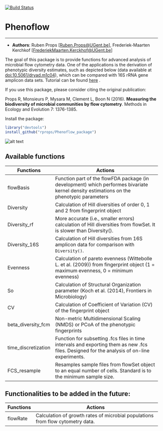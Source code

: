 [![Build Status](https://travis-ci.org/rprops/Phenoflow_package.svg?branch=master)](https://travis-ci.org/rprops/Phenoflow_package)
# Phenoflow
*******************
- **Authors**: Ruben Props [Ruben.Props@UGent.be], Frederiek-Maarten Kerchkof [FrederiekMaarten.Kerckhof@UGent.be]

The goal of this package is to provide functions for advanced analysis of microbial flow cytometry data. One of the applications is the derivation of phenotypic diversity estimates, such as depicted below (data available at <a href="http://datadryad.org/resource/doi:10.5061/dryad.m1c04"> doi:10.5061/dryad.m1c04</a>), which can be compared with 16S rRNA gene amplicon data sets. Tutorial can be found [here](https://github.com/rprops/Phenoflow_package/wiki/Phenotypic-diversity-analysis) .


If you use this package, please consider citing the original publication:  

Props R, Monsieurs P, Mysara M, Clement L, Boon N (2016). **Measuring the biodiversity of microbial communities by flow cytometry**. Methods in Ecology and Evolution 7: 1376-1385.

Install the package:
```R
library("devtools")
install_github("rprops/Phenoflow_package")
```
![alt text][logo]

[logo]: https://github.com/rprops/PhenoFlow/blob/master/Animation_low_res.gif "Figure 1"

## Available functions

Functions  | Actions
------------| -----------
flowBasis | Function part of the flowFDA package (in development) which performes bivariate kernel density estimations on the phenotypic parameters
Diversity | Calculation of Hill diversities of order 0, 1 and 2 from fingerprint object
Diversity_rf | More accurate (i.e., smaller errors) calculation of Hill diversities from flowSet. It is slower than Diversity().
Diversity_16S | Calculation of Hill diversities from 16S amplicon data for comparison with <code>Diversity()</code>. 
Evenness | Calculation of pareto evenness (Wittebolle L. et al. (2009)) from fingerprint object (1 = maximum evenness, 0 = minimum evenness)
So | Calculation of Structural Organization parameter (Koch et al. (2014), Frontiers in Microbiology)
CV | Calculation of Coefficient of Variation (CV) of the fingerprint object
beta_diversity_fcm | Non-metric Multidimensional Scaling (NMDS) or PCoA of the phenotypic fingerprints
time_discretization | Function for subsetting .fcs files in time intervals and exporting them as new .fcs files. Designed for the analysis of on-line experiments.
FCS_resample | Resamples sample files from flowSet object to an equal number of cells. Standard is to the minimum sample size.


## Functionalities to be added in the future:
Functions  | Actions
------------| -----------
flowRate | Calculation of growth rates of microbial populations from flow cytometry data.
